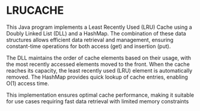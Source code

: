 # LRUCACHE
This Java program implements a Least Recently Used (LRU) Cache using a Doubly Linked List (DLL) and a HashMap. The combination of these data structures allows efficient data retrieval and management, ensuring constant-time operations for both access (get) and insertion (put).

The DLL maintains the order of cache elements based on their usage, with the most recently accessed elements moved to the front. When the cache reaches its capacity, the least recently used (LRU) element is automatically removed. The HashMap provides quick lookup of cache entries, enabling O(1) access time.

This implementation ensures optimal cache performance, making it suitable for use cases requiring fast data retrieval with limited memory constraints
